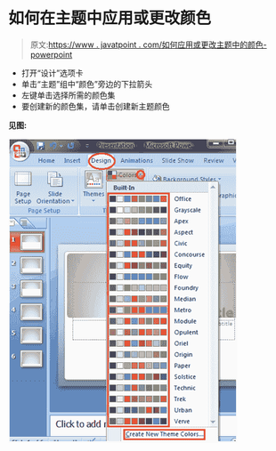 # 如何在主题中应用或更改颜色

> 原文:[https://www . javatpoint . com/如何应用或更改主题中的颜色-powerpoint](https://www.javatpoint.com/how-to-apply-or-change-color-in-themes-powerpoint)

*   打开“设计”选项卡
*   单击“主题”组中“颜色”旁边的下拉箭头
*   左键单击选择所需的颜色集
*   要创建新的颜色集，请单击创建新主题颜色

**见图:**

![MSpowerpoint How to apply or change color in themes 1](img/01c5b7202b1211cd25f4aada519ef12b.png)